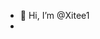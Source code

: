 - 👋 Hi, I’m @Xitee1
- 
<!---
Xitee1/Xitee1 is a ✨ special ✨ repository because its `README.md` (this file) appears on your GitHub profile.
You can click the Preview link to take a look at your changes.
--->

